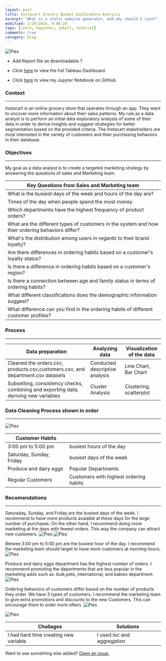```yaml
---
layout: post
title: Instacart Grocery Basket Exploratory Analysis 
excerpt: "What is a static website generator, and why should I care?"
modified: 2/29/2016, 9:00:24
tags: [intro, beginner, jekyll, tutorial]
comments: true
category: blog
---
```




![Pies](https://morwarid1.github.io/images/instacart_images/bk.png) 



- Add Report file as downloadable ?


- Click [here](https://public.tableau.com/profile/morwarid.najafizada#!/vizhome/InstacartGroceryBasketAnalysis/Dashboard1) to view the full Tableau Dashboard 
- Click [here](https://github.com/morwarid1/Instacart-Grocery-Basket-Analysis-Master) to view my Jupyter Notebook on GitHub



### Context 
-----
Instacart is an online grocery store that operates through an app. They want to uncover more information about their sales patterns. My rule as a data analyst is to perform an initial data exploratory analysis of some of their data in order to derive insights and suggest strategies for better segmentation based on the provided criteria. The Instacart stakeholders are most interested in the variety of customers and their purchasing behaviors in their database. 


### Objectives
-----
My goal as a data analyst is to create a targeted marketing strategy by answering the questions of sales and Marketing team.


Key Questions from Sales and Marketing team |
---------------------------------------------------|
What is the busiest days of the week and hours of the day are? |
Times of the day when people spend the most money. |
Which departments have the highest frequency of product orders? |
What are the different types of customers in the system and how their ordering behaviors differ? |
What's the distribution among users in regards to their brand loyalty? |
Are there differences in ordering habits based on a customer's loyalty status? |
Is there a difference in ordering habits based on a customer's region? |
Is there a connection between age and family status in terms of ordering habits? |
What different classifications does the demographic information suggest? |
What difference can you find in the ordering habits of different customer profiles? |


### Process 
-----

Data preparation | Analyzing data |  Visualization of the data |
------------ | ------------- | ------------- |
Cleaned the orders.csv, products.csv,customers.csv, and department.csv datasets | Conducted descriptive analysis | Line Chart, Bar Chart |
Subsetting, consistency checks, combining and exporting data, deriving new variables | Cluster Analysis | Clustering, scatterplot |

### Data Cleaning Process shown in order
-----
![Pies](https://morwarid1.github.io/images/instacart_images/population_flow.png) 


Customer Habits |  |
------------ | ------------ |
3:00 pm to 5:00 pm  |  busiest hours of the day | 
Saturday, Sunday, Friday | busiest days of the week |
Produce and dairy eggs | Popular Departments |
Regular Customers | Customers with highest ordering habits | 

### Recomendations
-----
Saturaday, Sunday, and Friday are the busiest days of the week. I recommend to have more products avaiable at these days for the large number of purchases. On the other hand, I recommend doing more marketing at the days with fewest orders. This way the company can attract new customers. 
![Pies](https://morwarid1.github.io/images/instacart_images/C_order_hour_bar.png) 
![Pies](https://morwarid1.github.io/images/instacart_images/symbols.png) 


Betwee 3:00 pm to 5:00 pm are the busiest hour of the day. I recommend the marketing team should target to have more customers at morning hours. 
![Pies](https://morwarid1.github.io/images/instacart_images/avgspent_loyalcust.png) 


Produce and dairy eggs department has the highest number of orders. I recommend promoting the dapartments that are less popular in the marketing adds such as: bulk,pets, international, and babies department. 
![Pies](https://morwarid1.github.io/images/instacart_images/depart_ord.png) 


Ordering behaviors of customers differ based on the number of products they order.
We have 3 types of customers. I recommend the marketing team to give extra promotions and discounts to the new Customers. This can encourage them to order more oftern. 
![Pies](https://morwarid1.github.io/images/instacart_images/loyaly_flag.png) 

![Pies](https://morwarid1.github.io/images/instacart_images/C_Customers.png) 




Challages | Solutions
------------ | -------------
I had hard time creating new variable | I used loc and aggregation



Want to see something else added? <a href="https://github.com/poole/poole/issues/new">Open an issue.</a>
